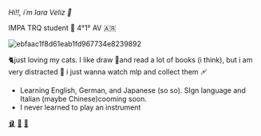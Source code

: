  *Hi!!, i´m Iara Veliz 🥀*
 
 IMPA TRQ student 🚨 4°1° AV 🇦🇷

![ebfaac1f8d61eab1fd967734e8239892](https://user-images.githubusercontent.com/101946032/161444512-5beb7e7c-929e-472a-b866-d5f3309769fe.jpg)


🐈just loving my cats. I like draw 📖and read a lot of books (i think), but i am very distracted 🎠 i just wanna watch mlp and collect them 🩹

- Learning English, German, and Japanese (so so). SIgn language and Italian (maybe Chinese)cooming soon.
- I never learned to play an instrument

[ 🩰](https://www.youtube.com/watch?v=olWvy0PiLfA&list=RDMM&index=17) [ 🧁](https://www.youtube.com/watch?v=D_7pjeGxob0) [ 🌸](https://www.youtube.com/watch?v=HdC2cB_DZok)
<!---
Veliziara/Veliziara is a ✨ special ✨ repository because its `README.md` (this file) appears on your GitHub profile.
You can click the Preview link to take a look at your changes.
--->

